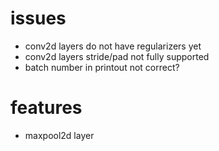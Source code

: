 # issues

* conv2d layers do not have regularizers yet
* conv2d layers stride/pad not fully supported
* batch number in printout not correct?

# features

* maxpool2d layer


